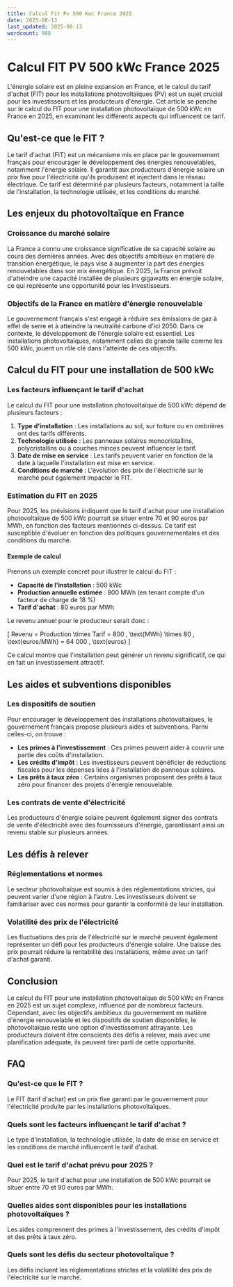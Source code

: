 ```yaml
---
title: Calcul Fit Pv 500 Kwc France 2025
date: 2025-08-13
last_updated: 2025-08-13
wordcount: 908
---
```


# Calcul FIT PV 500 kWc France 2025

L'énergie solaire est en pleine expansion en France, et le calcul du tarif d'achat (FIT) pour les installations photovoltaïques (PV) est un sujet crucial pour les investisseurs et les producteurs d'énergie. Cet article se penche sur le calcul du FIT pour une installation photovoltaïque de 500 kWc en France en 2025, en examinant les différents aspects qui influencent ce tarif.

## Qu'est-ce que le FIT ?

Le tarif d'achat (FIT) est un mécanisme mis en place par le gouvernement français pour encourager le développement des énergies renouvelables, notamment l'énergie solaire. Il garantit aux producteurs d'énergie solaire un prix fixe pour l'électricité qu'ils produisent et injectent dans le réseau électrique. Ce tarif est déterminé par plusieurs facteurs, notamment la taille de l'installation, la technologie utilisée, et les conditions du marché.

## Les enjeux du photovoltaïque en France

### Croissance du marché solaire

La France a connu une croissance significative de sa capacité solaire au cours des dernières années. Avec des objectifs ambitieux en matière de transition énergétique, le pays vise à augmenter la part des énergies renouvelables dans son mix énergétique. En 2025, la France prévoit d'atteindre une capacité installée de plusieurs gigawatts en énergie solaire, ce qui représente une opportunité pour les investisseurs.

### Objectifs de la France en matière d'énergie renouvelable

Le gouvernement français s'est engagé à réduire ses émissions de gaz à effet de serre et à atteindre la neutralité carbone d'ici 2050. Dans ce contexte, le développement de l'énergie solaire est essentiel. Les installations photovoltaïques, notamment celles de grande taille comme les 500 kWc, jouent un rôle clé dans l'atteinte de ces objectifs.

## Calcul du FIT pour une installation de 500 kWc

### Les facteurs influençant le tarif d'achat

Le calcul du FIT pour une installation photovoltaïque de 500 kWc dépend de plusieurs facteurs :

1. **Type d'installation** : Les installations au sol, sur toiture ou en ombrières ont des tarifs différents.
2. **Technologie utilisée** : Les panneaux solaires monocristallins, polycristallins ou à couches minces peuvent influencer le tarif.
3. **Date de mise en service** : Les tarifs peuvent varier en fonction de la date à laquelle l'installation est mise en service.
4. **Conditions de marché** : L'évolution des prix de l'électricité sur le marché peut également impacter le FIT.

### Estimation du FIT en 2025

Pour 2025, les prévisions indiquent que le tarif d'achat pour une installation photovoltaïque de 500 kWc pourrait se situer entre 70 et 90 euros par MWh, en fonction des facteurs mentionnés ci-dessus. Ce tarif est susceptible d'évoluer en fonction des politiques gouvernementales et des conditions du marché.

#### Exemple de calcul

Prenons un exemple concret pour illustrer le calcul du FIT :

- **Capacité de l'installation** : 500 kWc
- **Production annuelle estimée** : 800 MWh (en tenant compte d'un facteur de charge de 18 %)
- **Tarif d'achat** : 80 euros par MWh

Le revenu annuel pour le producteur serait donc :

\[ 
Revenu = Production \times Tarif = 800 \, \text{MWh} \times 80 \, \text{euros/MWh} = 64 000 \, \text{euros} 
\]

Ce calcul montre que l'installation peut générer un revenu significatif, ce qui en fait un investissement attractif.

## Les aides et subventions disponibles

### Les dispositifs de soutien

Pour encourager le développement des installations photovoltaïques, le gouvernement français propose plusieurs aides et subventions. Parmi celles-ci, on trouve :

- **Les primes à l'investissement** : Ces primes peuvent aider à couvrir une partie des coûts d'installation.
- **Les crédits d'impôt** : Les investisseurs peuvent bénéficier de réductions fiscales pour les dépenses liées à l'installation de panneaux solaires.
- **Les prêts à taux zéro** : Certains organismes proposent des prêts à taux zéro pour financer des projets d'énergie renouvelable.

### Les contrats de vente d'électricité

Les producteurs d'énergie solaire peuvent également signer des contrats de vente d'électricité avec des fournisseurs d'énergie, garantissant ainsi un revenu stable sur plusieurs années.

## Les défis à relever

### Réglementations et normes

Le secteur photovoltaïque est soumis à des réglementations strictes, qui peuvent varier d'une région à l'autre. Les investisseurs doivent se familiariser avec ces normes pour garantir la conformité de leur installation.

### Volatilité des prix de l'électricité

Les fluctuations des prix de l'électricité sur le marché peuvent également représenter un défi pour les producteurs d'énergie solaire. Une baisse des prix pourrait réduire la rentabilité des installations, même avec un tarif d'achat garanti.

## Conclusion

Le calcul du FIT pour une installation photovoltaïque de 500 kWc en France en 2025 est un sujet complexe, influencé par de nombreux facteurs. Cependant, avec les objectifs ambitieux du gouvernement en matière d'énergie renouvelable et les dispositifs de soutien disponibles, le photovoltaïque reste une option d'investissement attrayante. Les producteurs doivent être conscients des défis à relever, mais avec une planification adéquate, ils peuvent tirer parti de cette opportunité.

## FAQ

### Qu'est-ce que le FIT ?

Le FIT (tarif d'achat) est un prix fixe garanti par le gouvernement pour l'électricité produite par les installations photovoltaïques.

### Quels sont les facteurs influençant le tarif d'achat ?

Le type d'installation, la technologie utilisée, la date de mise en service et les conditions de marché influencent le tarif d'achat.

### Quel est le tarif d'achat prévu pour 2025 ?

Pour 2025, le tarif d'achat pour une installation de 500 kWc pourrait se situer entre 70 et 90 euros par MWh.

### Quelles aides sont disponibles pour les installations photovoltaïques ?

Les aides comprennent des primes à l'investissement, des crédits d'impôt et des prêts à taux zéro.

### Quels sont les défis du secteur photovoltaïque ?

Les défis incluent les réglementations strictes et la volatilité des prix de l'électricité sur le marché.